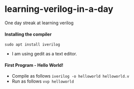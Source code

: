 # learning-verilog-in-a-day
One day streak at learning verilog

#### Installing the compiler

```sudo apt install iverilog```
- I am using gedit as a text editor.

#### First Program - Hello World!
- Compile as follows
```iverilog -o helloworld helloworld.v```
- Run as follows
```vvp helloworld```


